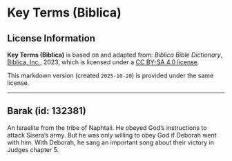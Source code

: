 # Key Terms (Biblica)

## License Information

**Key Terms (Biblica)** is based on and adapted from: _Biblica Bible Dictionary_, [Biblica, Inc.](https://www.biblica.com/), 2023, which is licensed under a [CC BY-SA 4.0 license](https://creativecommons.org/licenses/by-sa/4.0/legalcode.en).

This markdown version (created `2025-10-20`) is provided under the same license.



--------------------------------

## Barak (id: 132381)

An Israelite from the tribe of Naphtali. He obeyed God’s instructions to attack Sisera’s army. But he was only willing to obey God if Deborah went with him. With Deborah, he sang an important song about their victory in Judges chapter 5\.


